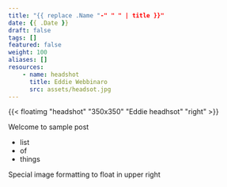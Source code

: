 ```yaml
---
title: "{{ replace .Name "-" " " | title }}"
date: {{ .Date }}
draft: false
tags: []
featured: false
weight: 100
aliases: []
resources:
    - name: headshot
      title: Eddie Webbinaro
      src: assets/headsot.jpg
---
```

{{< floatimg "headshot" "350x350" "Eddie headhsot" "right" >}}

Welcome to sample post

- list
- of 
- things

Special image formatting to float in upper right